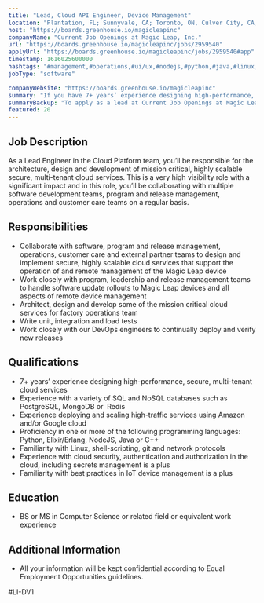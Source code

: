 ```yaml
---
title: "Lead, Cloud API Engineer, Device Management"
location: "Plantation, FL; Sunnyvale, CA; Toronto, ON, Culver City, CA; Austin, TX; Remote Location"
host: "https://boards.greenhouse.io/magicleapinc"
companyName: "Current Job Openings at Magic Leap, Inc."
url: "https://boards.greenhouse.io/magicleapinc/jobs/2959540"
applyUrl: "https://boards.greenhouse.io/magicleapinc/jobs/2959540#app"
timestamp: 1616025600000
hashtags: "#management,#operations,#ui/ux,#nodejs,#python,#java,#linux,#aws,#git,#redis"
jobType: "software"

companyWebsite: "https://boards.greenhouse.io/magicleapinc"
summary: "If you have 7+ years’ experience designing high-performance, secure, multi-tenant cloud services, Current Job Openings at Magic Leap, Inc. has a job opening for a lead"
summaryBackup: "To apply as a lead at Current Job Openings at Magic Leap, Inc., you preferably need to have some knowledge of: #management, #operations, #ui/ux."
featured: 20
---
```


## Job Description

As a Lead Engineer in the Cloud Platform team, you’ll be responsible for the architecture, design and development of mission critical, highly scalable secure, multi-tenant cloud services. This is a very high visibility role with a significant impact and in this role, you’ll be collaborating with multiple software development teams, program and release management, operations and customer care teams on a regular basis. 

## Responsibilities

*   Collaborate with software, program and release management, operations, customer care and external partner teams to design and implement secure, highly scalable cloud services that support the operation of and remote management of the Magic Leap device 
*   Work closely with program, leadership and release management teams to handle software update rollouts to Magic Leap devices and all aspects of remote device management
*   Architect, design and develop some of the mission critical cloud services for factory operations team
*   Write unit, integration and load tests
*   Work closely with our DevOps engineers to continually deploy and verify new releases

## Qualifications

*   7+ years’ experience designing high-performance, secure, multi-tenant cloud services
*   Experience with a variety of SQL and NoSQL databases such as PostgreSQL, MongoDB or  Redis
*   Experience deploying and scaling high-traffic services using Amazon and/or Google cloud
*   Proficiency in one or more of the following programming languages:  Python, Elixir/Erlang, NodeJS, Java or C++
*   Familiarity with Linux, shell-scripting, git and network protocols
*   Experience with cloud security, authentication and authorization in the cloud, including secrets management is a plus
*   Familiarity with best practices in IoT device management is a plus

## Education

*   BS or MS in Computer Science or related field or equivalent work experience

## Additional Information

*   All your information will be kept confidential according to Equal Employment Opportunities guidelines.

#LI-DV1
